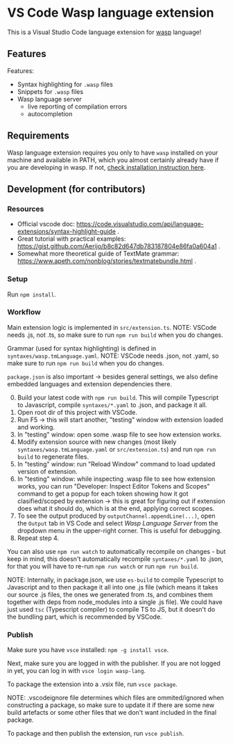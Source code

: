 # VS Code Wasp language extension

This is a Visual Studio Code language extension for [wasp](https://wasp-lang.dev) language!

## Features

Features:
- Syntax highlighting for `.wasp` files
- Snippets for `.wasp` files
- Wasp language server
  - live reporting of compilation errors
  - autocompletion

## Requirements

Wasp language extension requires you only to have `wasp` installed on your machine and available in PATH,
which you almost certainly already have if you are developing in wasp.
If not, [check installation instruction here](https://wasp-lang.dev/docs).

## Development (for contributors)
### Resources
- Official vscode doc: https://code.visualstudio.com/api/language-extensions/syntax-highlight-guide .
- Great tutorial with practical examples: https://gist.github.com/Aerijo/b8c82d647db783187804e86fa0a604a1 .
- Somewhat more theoretical guide of TextMate grammar: https://www.apeth.com/nonblog/stories/textmatebundle.html .

### Setup
Run `npm install`.

### Workflow

Main extension logic is implemented in `src/extension.ts`.
NOTE: VSCode needs .js, not .ts, so make sure to run `npm run build` when you do changes.

Grammar (used for syntax highlighting) is defined in `syntaxes/wasp.tmLanguage.yaml`.
NOTE: VSCode needs .json, not .yaml, so make sure to run `npm run build` when you do changes.

`package.json` is also important -> besides general settings, we also define embedded languages and extension dependencies there.

0. Build your latest code with `npm run build`. This will compile Typescript to Javascript, compile `syntaxes/*.yaml` to .json, and package it all.
1. Open root dir of this project with VSCode.
2. Run F5 -> this will start another, "testing" window with extension loaded and working.
3. In "testing" window: open some .wasp file to see how extension works.
4. Modify extension source with new changes (most likely `syntaxes/wasp.tmLanguage.yaml` or `src/extension.ts`)
   and run `npm run build` to regenerate files.
5. In "testing" window: run "Reload Window" command to load updated version of extension.
6. In "testing" window: while inspecting .wasp file to see how extension works, you can
   run "Developer: Inspect Editor Tokens and Scopes" command to get a popup for each token showing
   how it got clasified/scoped by extension -> this is great for figuring out if extension does what it should do,
   which is at the end, applying correct scopes.
7. To see the output produced by `outputChannel.appendLine(...)`, open the `Output` tab in VS Code
   and select _Wasp Language Server_ from the dropdown menu in the upper-right corner. This is useful for debugging.
8. Repeat step 4.

You can also use `npm run watch` to automatically recompile on changes - but keep in mind, this doesn't automatically recompile `syntaxes/*.yaml` to .json, for that you will have to re-run `npm run watch` or run `npm run build`.

NOTE: Internally, in package.json, we use `es-build` to compile Typescript to Javascript and to then package it all into one .js file (which means it takes our source .js files, the ones we generated from .ts, and combines them together with deps from node_modules into a single .js file). We could have just used `tsc` (Typescript compiler) to compile TS to JS, but it doesn't do the bundling part, which is recommended by VSCode.

### Publish
Make sure you have `vsce` installed: `npm -g install vsce`.

Next, make sure you are logged in with the publisher.
If you are not logged in yet, you can log in with `vsce login wasp-lang`.

To package the extension into a .vsix file, run `vsce package`.

NOTE: .vscodeignore file determines which files are ommited/ignored when constructing a package, so make sure to update it if there are some new build artefacts or some other files that we don't want included in the final package.

To package and then publish the extension, run `vsce publish`.

